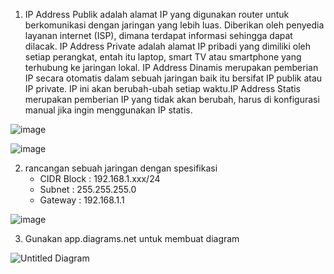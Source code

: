 1. IP Address Publik adalah alamat IP yang digunakan router untuk berkomunikasi dengan jaringan yang lebih luas. Diberikan oleh penyedia layanan internet (ISP), dimana terdapat informasi sehingga dapat dilacak. IP Address Private adalah alamat IP pribadi yang dimiliki oleh setiap perangkat, entah itu laptop, smart TV atau smartphone yang terhubung ke jaringan lokal. IP Address Dinamis merupakan pemberian IP secara otomatis dalam sebuah jaringan baik itu bersifat IP publik atau IP private. IP ini akan berubah-ubah setiap waktu.IP Address Statis merupakan pemberian IP yang tidak akan berubah, harus di konfigurasi manual jika ingin menggunakan IP statis.

![image](https://github.com/faruqsabil/devops18-dumbways-mfaruqsabil/assets/101464748/ba31c932-2bcb-46f2-b98b-8772fd39fcc4)

![image](https://github.com/faruqsabil/devops18-dumbways-mfaruqsabil/assets/101464748/b21d987e-bb40-4afc-a2f5-2618d3c36eef)

2. rancangan sebuah jaringan dengan spesifikasi
    - CIDR Block : 192.168.1.xxx/24
    - Subnet : 255.255.255.0
    - Gateway : 192.168.1.1

![image](https://github.com/faruqsabil/devops18-dumbways-mfaruqsabil/assets/101464748/5da59c52-f9f6-4e83-baf7-302bc0bf56d7)

3. Gunakan app.diagrams.net untuk membuat diagram

![Untitled Diagram](https://github.com/faruqsabil/devops18-dumbways-mfaruqsabil/assets/101464748/4e76bb64-9cee-4a44-a844-81a38d083cb3)

